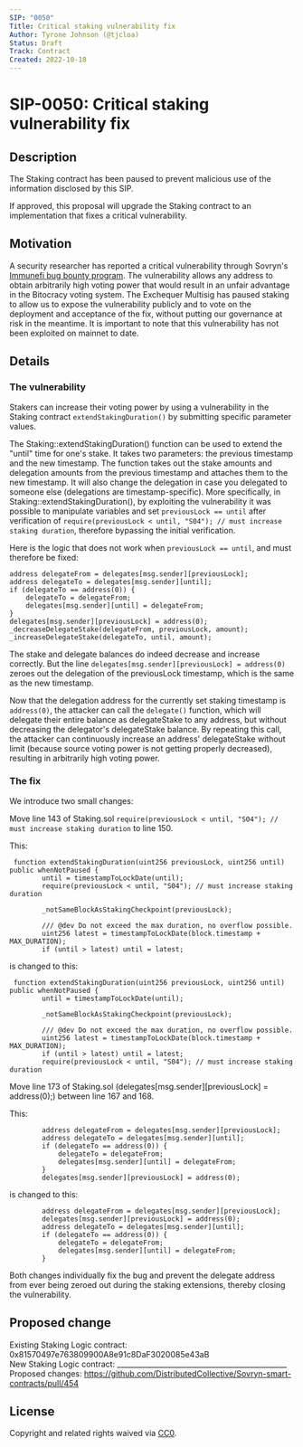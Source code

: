 ```yaml
---
SIP: "0050"
Title: Critical staking vulnerability fix
Author: Tyrone Johnson (@tjcloa)
Status: Draft
Track: Contract
Created: 2022-10-18
---
```


# SIP-0050: Critical staking vulnerability fix

## Description  

The Staking contract has been paused to prevent malicious use of the information disclosed by this SIP.

If approved, this proposal will upgrade the Staking contract to an implementation that fixes a critical vulnerability.

## Motivation

A security researcher has reported a critical vulnerability through Sovryn's [Immunefi bug bounty program](https://immunefi.com/bounty/sovryn/). The vulnerability allows any address to obtain arbitrarily high voting power that would result in an unfair advantage in the Bitocracy voting system. The Exchequer Multisig has paused staking to allow us to expose the vulnerability publicly and to vote on the deployment and acceptance of the fix, without putting our governance at risk in the meantime. It is important to note that this vulnerability has not been exploited on mainnet to date.

## Details

### The vulnerability

Stakers can increase their voting power by using a vulnerability in the Staking contract `extendStakingDuration()` by submitting specific parameter values.

The Staking::extendStakingDuration() function can be used to extend the "until" time for one's stake. It takes two parameters: the previous timestamp and the new timestamp. The function takes out the stake amounts and delegation amounts from the previous timestamp and attaches them to the new timestamp. It will also change the delegation in case you delegated to someone else (delegations are timestamp-specific). More specifically, in Staking::extendStakingDuration(), by exploiting the vulnerability it was possible to manipulate variables and set `previousLock == until` after verification of `require(previousLock < until, "S04"); // must increase staking duration`, therefore bypassing the initial verification.   

Here is the logic that does not work when `previousLock == until`, and must therefore be fixed: 

```
address delegateFrom = delegates[msg.sender][previousLock];
address delegateTo = delegates[msg.sender][until];
if (delegateTo == address(0)) {
    delegateTo = delegateFrom;
    delegates[msg.sender][until] = delegateFrom;
}
delegates[msg.sender][previousLock] = address(0);
_decreaseDelegateStake(delegateFrom, previousLock, amount);
_increaseDelegateStake(delegateTo, until, amount);
```

The stake and delegate balances do indeed decrease and increase correctly. But the line `delegates[msg.sender][previousLock] = address(0)` zeroes out the delegation of the previousLock timestamp, which is the same as the new timestamp.

Now that the delegation address for the currently set staking timestamp is `address(0)`, the attacker can call the `delegate()` function, which will delegate their entire balance as delegateStake to any address, but without decreasing the delegator's delegateStake balance. By repeating this call, the attacker can continuously increase an address' delegateStake without limit (because source voting power is not getting properly decreased), resulting in arbitrarily high voting power.

### The fix

We introduce two small changes:

Move line 143 of Staking.sol `require(previousLock < until, "S04"); // must increase staking duration` to line 150. 

This:

```
 function extendStakingDuration(uint256 previousLock, uint256 until) public whenNotPaused {
        until = timestampToLockDate(until);
        require(previousLock < until, "S04"); // must increase staking duration

        _notSameBlockAsStakingCheckpoint(previousLock);

        /// @dev Do not exceed the max duration, no overflow possible.
        uint256 latest = timestampToLockDate(block.timestamp + MAX_DURATION);
        if (until > latest) until = latest;
```

is changed to this:

```
 function extendStakingDuration(uint256 previousLock, uint256 until) public whenNotPaused {
        until = timestampToLockDate(until);

        _notSameBlockAsStakingCheckpoint(previousLock);

        /// @dev Do not exceed the max duration, no overflow possible.
        uint256 latest = timestampToLockDate(block.timestamp + MAX_DURATION);
        if (until > latest) until = latest;
        require(previousLock < until, "S04"); // must increase staking duration
```

Move line 173 of Staking.sol (delegates[msg.sender][previousLock] = address(0);) between line 167 and 168.

This:

```
        address delegateFrom = delegates[msg.sender][previousLock];
        address delegateTo = delegates[msg.sender][until];
        if (delegateTo == address(0)) {
            delegateTo = delegateFrom;
            delegates[msg.sender][until] = delegateFrom;
        }
        delegates[msg.sender][previousLock] = address(0);
```

is changed to this: 

```
        address delegateFrom = delegates[msg.sender][previousLock];
        delegates[msg.sender][previousLock] = address(0);
        address delegateTo = delegates[msg.sender][until];
        if (delegateTo == address(0)) {
            delegateTo = delegateFrom;
            delegates[msg.sender][until] = delegateFrom;
        }  
```


Both changes individually fix the bug and prevent the delegate address from ever being zeroed out during the staking extensions, thereby closing the vulnerability.

## Proposed change  

Existing Staking Logic contract: 0x81570497e763809900A8e91c8DaF3020085e43aB  
New Staking Logic contract: _______________________________________________  
Proposed changes: https://github.com/DistributedCollective/Sovryn-smart-contracts/pull/454

## License

Copyright and related rights waived via [CC0](https://creativecommons.org/publicdomain/zero/1.0/).
